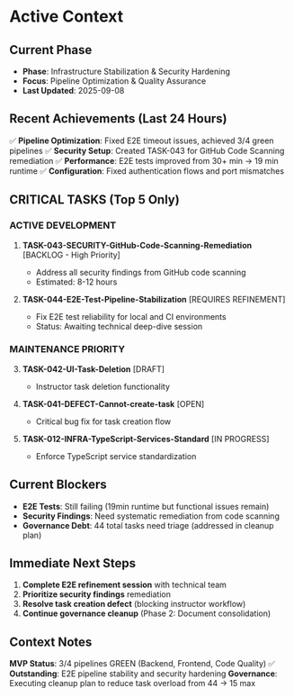 # Active Context

## Current Phase

- **Phase**: Infrastructure Stabilization & Security Hardening
- **Focus**: Pipeline Optimization & Quality Assurance
- **Last Updated**: 2025-09-08

## Recent Achievements (Last 24 Hours)

✅ **Pipeline Optimization**: Fixed E2E timeout issues, achieved 3/4 green pipelines
✅ **Security Setup**: Created TASK-043 for GitHub Code Scanning remediation
✅ **Performance**: E2E tests improved from 30+ min → 19 min runtime
✅ **Configuration**: Fixed authentication flows and port mismatches

## CRITICAL TASKS (Top 5 Only)

### ACTIVE DEVELOPMENT
1. **TASK-043-SECURITY-GitHub-Code-Scanning-Remediation** [BACKLOG - High Priority]
   - Address all security findings from GitHub code scanning
   - Estimated: 8-12 hours
   
2. **TASK-044-E2E-Test-Pipeline-Stabilization** [REQUIRES REFINEMENT]
   - Fix E2E test reliability for local and CI environments
   - Status: Awaiting technical deep-dive session

### MAINTENANCE PRIORITY
3. **TASK-042-UI-Task-Deletion** [DRAFT]
   - Instructor task deletion functionality
   
4. **TASK-041-DEFECT-Cannot-create-task** [OPEN]
   - Critical bug fix for task creation flow

5. **TASK-012-INFRA-TypeScript-Services-Standard** [IN PROGRESS]
   - Enforce TypeScript service standardization

## Current Blockers

- **E2E Tests**: Still failing (19min runtime but functional issues remain)
- **Security Findings**: Need systematic remediation from code scanning
- **Governance Debt**: 44 total tasks need triage (addressed in cleanup plan)

## Immediate Next Steps

1. **Complete E2E refinement session** with technical team
2. **Prioritize security findings** remediation  
3. **Resolve task creation defect** (blocking instructor workflow)
4. **Continue governance cleanup** (Phase 2: Document consolidation)

## Context Notes

**MVP Status**: 3/4 pipelines GREEN (Backend, Frontend, Code Quality) ✅
**Outstanding**: E2E pipeline stability and security hardening
**Governance**: Executing cleanup plan to reduce task overload from 44 → 15 max
